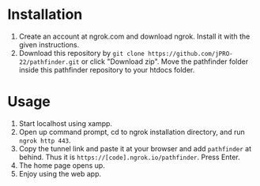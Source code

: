 # Installation
1. Create an account at ngrok.com and download ngrok. Install it with the given instructions. 
2. Download this repository by ```git clone https://github.com/jPRO-22/pathfinder.git``` or click "Download zip". Move the pathfinder folder inside this pathfinder repository to your htdocs folder. 

# Usage
1. Start localhost using xampp. 
2. Open up command prompt, cd to ngrok installation directory, and run ```ngrok http 443```. 
3. Copy the tunnel link and paste it at your browser and add ```pathfinder``` at behind. Thus it is ```https://[code].ngrok.io/pathfinder```. Press Enter. 
4. The home page opens up. 
5. Enjoy using the web app. 
